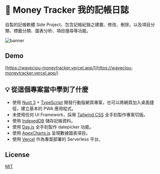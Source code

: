 # 📌 Money Tracker 我的記帳日誌

自製的記帳軟體 Side Project，包含記帳紀錄之建置、修改、刪除，以及項目分類、標籤分類、圖表分析、項目搜尋等功能。

![banner](https://github.com/waveciou/MoneyTracker/assets/17502097/3ee7c8bd-1c9c-4fc9-a00b-26a4cd6edb33)

## Demo

[https://waveciou-moneytracker.vercel.app/](https://waveciou-moneytracker.vercel.app/)

## 💡 從這個專案當中學到了什麼

- 使用 [Nuxt 3](https://nuxtjs.org/) + [TypeScript](https://www.typescriptlang.org/) 開發行動版網頁專案，也可以將網頁加入桌面捷徑，建立基本的 PWA 應用程式。
- 未使用任何 UI Framework，採用 [Tailwind CSS](https://tailwindcss.com/) 全手刻製作專案切版。
- 使用 [IndexedDB](https://developer.mozilla.org/en-US/docs/Web/API/IndexedDB_API) 儲存記帳資料。
- 使用 [Day.js](https://day.js.org/) 全手刻製作 datepicker 功能。
- 使用 [ApexCharts.js](https://apexcharts.com/) 呈現數據圖表項目。
- 使用 [Vercel](https://vercel.com) 作為專案部署的 Serverless 平台。

## License

[MIT](https://github.com/waveciou/MoneyTracker/blob/master/LICENSE.md)
